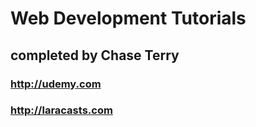 # Web Development Tutorials
## completed by Chase Terry

### http://udemy.com
### http://laracasts.com